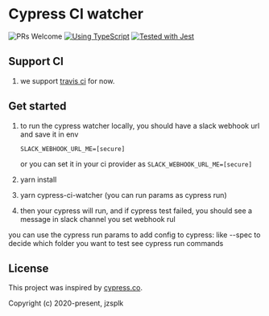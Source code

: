 # Cypress CI watcher

![PRs Welcome](https://img.shields.io/badge/PRs-welcome-brightgreen.svg)
[![Using TypeScript](https://img.shields.io/badge/%3C/%3E-TypeScript-0072C4.svg)](https://www.typescriptlang.org/)
[![Tested with Jest](https://img.shields.io/badge/tested_with-Jest-99424f.svg)](https://github.com/facebook/jest)

## Support CI
1. we support [travis ci](https://travis-ci.org/) for now.


## Get started
1. to run the cypress watcher locally, you should have a slack webhook url and save it in env
   ```
   SLACK_WEBHOOK_URL_ME=[secure]

   ```

   or you can set it in your ci provider as `SLACK_WEBHOOK_URL_ME=[secure]`

2. yarn install


3. yarn cypress-ci-watcher
(you can run params as cypress run)

4. then your cypress will run, and if cypress test failed, you should see a message in slack channel you set webhook rul


you can use the cypress run params to add config to cypress: like --spec to decide which folder you want to test
see cypress run commands

## License

This project was inspired by [cypress.co](https://github.com/cypress-io/cypress).

Copyright (c) 2020-present, jzsplk
